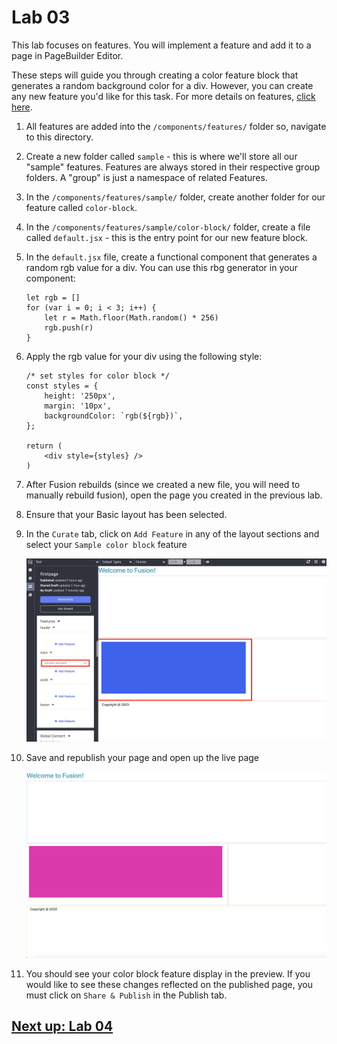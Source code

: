 # Lab 03
This lab focuses on features. You will implement a feature and add it to a page in PageBuilder Editor.

These steps will guide you through creating a color feature block that generates a random background color for a div. However, you can create any new feature you'd like for this task. For more details on features, [click here](https://redirector.arcpublishing.com/alc/arc-products/pagebuilder/fusion/documentation/recipes/creating-feature-component.md?version=2.7).

1. All features are added into the `/components/features/` folder so, navigate to this directory.

2. Create a new folder called `sample` - this is where we'll store all our "sample" features. Features are always stored in their respective group folders. A "group" is just a namespace of related Features.

3. In the `/components/features/sample/` folder, create another folder for our feature called `color-block`.

4. In the `/components/features/sample/color-block/` folder, create a file called `default.jsx` - this is the entry point for our new feature block.

5. In the `default.jsx` file, create a functional component that generates a random rgb value for a div. You can use this rbg generator in your component:
    ```
    let rgb = []
    for (var i = 0; i < 3; i++) {
        let r = Math.floor(Math.random() * 256)
        rgb.push(r)
    }
    ```

6. Apply the rgb value for your div using the following style:
    ```
    /* set styles for color block */
    const styles = {
        height: '250px',
        margin: '10px',
        backgroundColor: `rgb(${rgb})`,
    };

    return (
        <div style={styles} />
    )
    ```

7. After Fusion rebuilds (since we created a new file, you will need to manually rebuild fusion), open the page you created in the previous lab.

8. Ensure that your Basic layout has been selected.

9. In the `Curate` tab, click on `Add Feature` in any of the layout sections and select your `Sample color block` feature

    <img width="500" alt="Screen Shot 2021-04-04 at 2 14 19 PM" src="./assets/pb1.png">

10. Save and republish your page and open up the live page

    <img width="500" alt="Screen Shot 2021-04-04 at 2 13 56 PM" src="./assets/pb2.png">

11. You should see your color block feature display in the preview. If you would like to see these changes reflected on the published page, you must click on `Share & Publish` in the Publish tab.

## [Next up: Lab 04](https://github.com/wapopartners/Fusion-Training-User-Stories/tree/lab-04)
